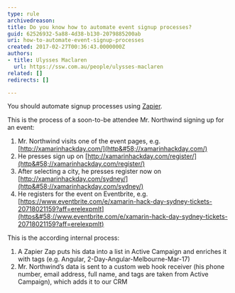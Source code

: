 ```yaml
---
type: rule
archivedreason: 
title: Do you know how to automate event signup processes?
guid: 62526932-5a88-4d38-b130-2079885200ab
uri: how-to-automate-event-signup-processes
created: 2017-02-27T00:36:43.0000000Z
authors:
- title: Ulysses Maclaren
  url: https://ssw.com.au/people/ulysses-maclaren
related: []
redirects: []

---
```


You should automate signup processes using [Zapier](https&#58;//zapier.com/).




<!--endintro-->

This is the process of a soon-to-be attendee Mr. Northwind signing up for an event:



1. Mr. Northwind visits one of the event pages, e.g. [http://xamarinhackday.com/](http&#58;//xamarinhackday.com/)
2. He presses sign up on [http://xamarinhackday.com/register/](http&#58;//xamarinhackday.com/register/)
3. After selecting a city, he presses register now on [http://xamarinhackday.com/sydney/](http&#58;//xamarinhackday.com/sydney/)
4. He registers for the event on Eventbrite, e.g. [https://www.eventbrite.com/e/xamarin-hack-day-sydney-tickets-20718021159?aff=erelexpmlt](https&#58;//www.eventbrite.com/e/xamarin-hack-day-sydney-tickets-20718021159?aff=erelexpmlt)





This is the according internal process:

1. A Zapier Zap puts his data into a list in Active Campaign and enriches it with tags (e.g. Angular, 2-Day-Angular-Melbourne-Mar-17)
2. Mr. Northwind’s data is sent to a custom web hook receiver (his phone number, email address, full name, and tags are taken from Active Campaign), which adds it to our CRM
